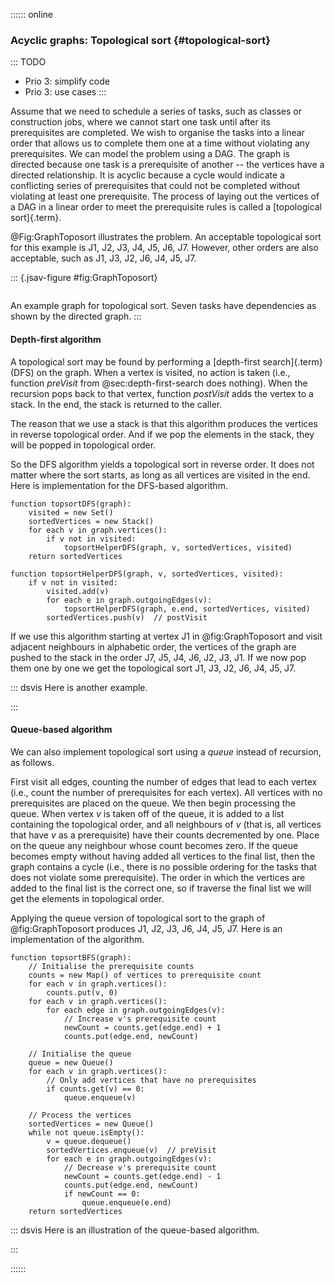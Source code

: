 
:::::: online

### Acyclic graphs: Topological sort {#topological-sort}

::: TODO
- Prio 3: simplify code
- Prio 3: use cases
:::

Assume that we need to schedule a series of tasks, such as classes or
construction jobs, where we cannot start one task until after its
prerequisites are completed. We wish to organise the tasks into a linear
order that allows us to complete them one at a time without violating
any prerequisites. We can model the problem using a DAG. The graph is
directed because one task is a prerequisite of another -- the vertices
have a directed relationship. It is acyclic because a cycle would
indicate a conflicting series of prerequisites that could not be
completed without violating at least one prerequisite. The process of
laying out the vertices of a DAG in a linear order to meet the
prerequisite rules is called a [topological sort]{.term}.

@Fig:GraphToposort illustrates the
problem. An acceptable topological sort for this example is J1, J2, J3,
J4, J5, J6, J7. However, other orders are also acceptable, such as J1,
J3, J2, J6, J4, J5, J7.

::: {.jsav-figure #fig:GraphToposort}
``` {src="Graph/topSortCON.js"}
```
An example graph for topological sort.
Seven tasks have dependencies as shown by the directed graph.
:::

#### Depth-first algorithm

A topological sort may be found by performing a [depth-first search]{.term} (DFS) on the graph.
When a vertex is visited, no action is taken
(i.e., function *preVisit* from @sec:depth-first-search does nothing).
When the recursion pops back to that vertex, function *postVisit* adds the vertex to a stack.
In the end, the stack is returned to the caller.

The reason that we use a stack is that this algorithm produces the
vertices in reverse topological order. And if we pop the elements in the
stack, they will be popped in topological order.

So the DFS algorithm yields a topological sort in reverse order. It does
not matter where the sort starts, as long as all vertices are visited in
the end. Here is implementation for the DFS-based algorithm.

    function topsortDFS(graph):
        visited = new Set()
        sortedVertices = new Stack()
        for each v in graph.vertices():
            if v not in visited:
                topsortHelperDFS(graph, v, sortedVertices, visited)
        return sortedVertices

    function topsortHelperDFS(graph, v, sortedVertices, visited):
        if v not in visited:
            visited.add(v)
            for each e in graph.outgoingEdges(v):
                topsortHelperDFS(graph, e.end, sortedVertices, visited)
            sortedVertices.push(v)  // postVisit

If we use this algorithm starting at vertex J1 in @fig:GraphToposort and visit adjacent neighbours in alphabetic order, the vertices of the graph are pushed to the stack in the order J7, J5, J4, J6, J2, J3, J1.
If we now pop them one by one we get the topological sort J1, J3, J2, J6, J4, J5, J7.

::: dsvis
Here is another example.

<inlineav id="topSortDFSCON" src="Graph/topSortDFSCON.js" name="TopSort Slideshow" links="Graph/topSortDFSCON.css"/>
:::

#### Queue-based algorithm

We can also implement topological sort using a *queue* instead of recursion, as follows.

First visit all edges, counting the number of edges that lead to each
vertex (i.e., count the number of prerequisites for each vertex). All
vertices with no prerequisites are placed on the queue. We then begin
processing the queue. When vertex $v$ is taken off of the queue, it is
added to a list containing the topological order, and all neighbours of
$v$ (that is, all vertices that have $v$ as a prerequisite) have their
counts decremented by one. Place on the queue any neighbour whose count
becomes zero. If the queue becomes empty without having added all
vertices to the final list, then the graph contains a cycle (i.e., there
is no possible ordering for the tasks that does not violate some
prerequisite). The order in which the vertices are added to the final
list is the correct one, so if traverse the final list we will get the
elements in topological order.

Applying the queue version of topological sort to the graph of @fig:GraphToposort produces J1, J2, J3, J6, J4, J5, J7.
Here is an implementation of the algorithm.

    function topsortBFS(graph):
        // Initialise the prerequisite counts
        counts = new Map() of vertices to prerequisite count
        for each v in graph.vertices():
            counts.put(v, 0)
        for each v in graph.vertices():
            for each edge in graph.outgoingEdges(v):
                // Increase v's prerequisite count
                newCount = counts.get(edge.end) + 1
                counts.put(edge.end, newCount)

        // Initialise the queue
        queue = new Queue()
        for each v in graph.vertices():
            // Only add vertices that have no prerequisites
            if counts.get(v) == 0:
                queue.enqueue(v)

        // Process the vertices
        sortedVertices = new Queue()
        while not queue.isEmpty():
            v = queue.dequeue()
            sortedVertices.enqueue(v)  // preVisit
            for each e in graph.outgoingEdges(v):
                // Decrease v's prerequisite count
                newCount = counts.get(edge.end) - 1
                counts.put(edge.end, newCount)
                if newCount == 0:
                    queue.enqueue(e.end)
        return sortedVertices

::: dsvis
Here is an illustration of the queue-based algorithm.

<inlineav id="topSortQCON" src="Graph/topSortQCON.js" name="topSortQCON Slideshow" links="Graph/topSortQCON.css"/>
:::

::::::
